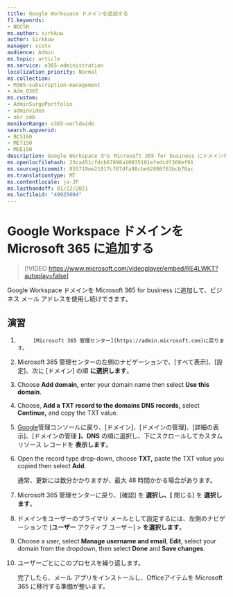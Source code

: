 ```yaml
---
title: Google Workspace ドメインを追加する
f1.keywords:
- NOCSH
ms.author: sirkkuw
author: Sirkkuw
manager: scotv
audience: Admin
ms.topic: article
ms.service: o365-administration
localization_priority: Normal
ms.collection:
- M365-subscription-management
- Adm_O365
ms.custom:
- AdminSurgePortfolio
- adminvideo
- okr_smb
monikerRange: o365-worldwide
search.appverid:
- BCS160
- MET150
- MOE150
description: Google Workspace から Microsoft 365 for business にドメインを移動する方法について説明します。
ms.openlocfilehash: 23ca451cfdcb67898a10935101efedcdf360ef91
ms.sourcegitcommit: 855719ee21017cf87dfa98cbe62806763bcb78ac
ms.translationtype: MT
ms.contentlocale: ja-JP
ms.lasthandoff: 01/22/2021
ms.locfileid: "49925004"
---
```

# <a name="add-your-google-workspace-domain-to-microsoft-365"></a>Google Workspace ドメインを Microsoft 365 に追加する

> [!VIDEO https://www.microsoft.com/videoplayer/embed/RE4LWKT?autoplay=false]

Google Workspace ドメインを Microsoft 365 for business に追加して、ビジネス メール アドレスを使用し続けできます。

## <a name="try-it"></a>演習

1. 
            [Microsoft 365 管理センター](https://admin.microsoft.com)に戻ります。
1. Microsoft 365 管理センターの左側のナビゲーションで、[すべて表示]、[設定]、次に [ドメイン] の順 **に選択します**。 
1. Choose **Add domain,** enter your domain name then select **Use this domain**. 
1. Choose, **Add a TXT record to the domains DNS records,** select **Continue,** and copy the TXT value. 
1. [Google](https://admin.google.com)管理コンソールに戻り、[ドメイン]、[ドメインの管理]、[詳細の表示]、[ドメインの管理 **]、DNS** の順に選択し、下にスクロールしてカスタム リソース レコードを **表示します**。  
1. Open the record type drop-down, choose **TXT,** paste the TXT value you copied then select **Add**. 

    通常、更新には数分かかりますが、最大 48 時間かかる場合があります。 
1. Microsoft 365 管理センターに戻り、[確認] を **選択し、[** 閉じる] を **選択します**。 
1. ドメインをユーザーのプライマリ メールとして設定するには、左側のナビゲーションで [**ユーザー** アクティブ ユーザー]  >  **を選択します**。 
1. Choose a user, select **Manage username and email**, **Edit**, select your domain from the dropdown, then select **Done** and **Save changes**. 
1. ユーザーごとにこのプロセスを繰り返します。 

    完了したら、メール アプリをインストールし、Officeアイテムを Microsoft 365 に移行する準備が整います。 